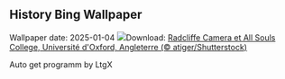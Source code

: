 ## History Bing Wallpaper
Wallpaper date: 2025-01-04
![](https://www.bing.com/th?id=OHR.TolkienOxford_FR-CA8637685822_UHD.jpg&w=1000)Download: [Radcliffe Camera et All Souls College, Université d'Oxford, Angleterre (© atiger/Shutterstock)](https://www.bing.com/th?id=OHR.TolkienOxford_FR-CA8637685822_UHD.jpg)

Auto get programm by LtgX
